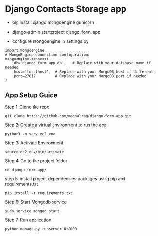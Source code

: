 # Django Contacts Storage app

- pip install django mongoengine gunicorn

- django-admin startproject django_form_app

- configure mongoengine in settings.py
```
import mongoengine
# MongoEngine connection configuration:
mongoengine.connect(
    db='django_form_app_db',   # Replace with your database name if needed
    host='localhost',  # Replace with your MongoDB host if different
    port=27017         # Replace with your MongoDB port if needed
)
```

## App Setup Guide

Step 1: Clone the repo
```
git clone https://github.com/meghalrag/django-form-app.git
```
Step 2: Create a virtual environment to run the app
``` 
python3 -m venv ec2_env 
```
Step 3: Activate Environment
```
source ec2_env/bin/activate
```
Step 4: Go to the project folder
```
cd django-form-app/
```
step 5: install project dependencies packages using pip and requirements.txt
```
pip install -r requirements.txt
```
Step 6: Start Mongodb service
```
sudo service mongod start
```
Step 7: Run application
```
python manage.py runserver 0:8000
```


